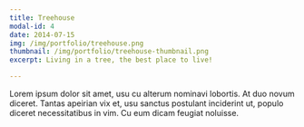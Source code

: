 ```yaml
---
title: Treehouse
modal-id: 4
date: 2014-07-15
img: /img/portfolio/treehouse.png
thumbnail: /img/portfolio/treehouse-thumbnail.png
excerpt: Living in a tree, the best place to live!

---
```


Lorem ipsum dolor sit amet, usu cu alterum nominavi lobortis. At duo novum diceret. Tantas apeirian vix et, usu sanctus postulant inciderint ut, populo diceret necessitatibus in vim. Cu eum dicam feugiat noluisse.